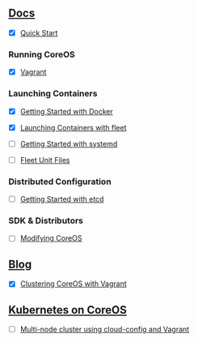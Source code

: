 ## [Docs](https://coreos.com/docs/)

 - [x] [Quick Start ](https://coreos.com/docs/quickstart/)

### Running CoreOS

 - [x] [Vagrant](https://coreos.com/docs/running-coreos/platforms/vagrant/)


### Launching Containers

 - [x] [Getting Started with Docker](https://coreos.com/docs/launching-containers/building/getting-started-with-docker/)
 - [x] [Launching Containers with fleet](https://coreos.com/docs/launching-containers/launching/launching-containers-fleet/)
 - [ ] [Getting Started with systemd](https://coreos.com/docs/launching-containers/launching/getting-started-with-systemd/)
 - [ ] [Fleet Unit Files](https://coreos.com/docs/launching-containers/launching/fleet-unit-files/)


### Distributed Configuration

 - [ ] [Getting Started with etcd](https://coreos.com/docs/distributed-configuration/getting-started-with-etcd/)


### SDK & Distributors

 - [ ] [Modifying CoreOS](https://coreos.com/docs/sdk-distributors/sdk/modifying-coreos/)


## [Blog](https://coreos.com/blog/)

 - [x] [Clustering CoreOS with Vagrant](https://coreos.com/blog/coreos-clustering-with-vagrant/)


## [Kubernetes on CoreOS](https://github.com/GoogleCloudPlatform/kubernetes/blob/master/docs/getting-started-guides/coreos.md)

 - [ ] [Multi-node cluster using cloud-config and Vagrant](https://github.com/pires/kubernetes-vagrant-coreos-cluster/blob/master/README.md)
